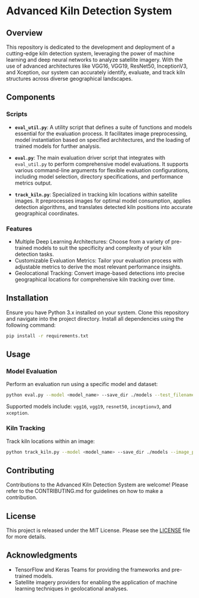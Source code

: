 # Advanced Kiln Detection System

## Overview

This repository is dedicated to the development and deployment of a cutting-edge kiln detection system, leveraging the power of machine learning and deep neural networks to analyze satellite imagery. With the use of advanced architectures like VGG16, VGG19, ResNet50, InceptionV3, and Xception, our system can accurately identify, evaluate, and track kiln structures across diverse geographical landscapes.

## Components

### Scripts

- **`eval_util.py`**: A utility script that defines a suite of functions and models essential for the evaluation process. It facilitates image preprocessing, model instantiation based on specified architectures, and the loading of trained models for further analysis.

- **`eval.py`**: The main evaluation driver script that integrates with `eval_util.py` to perform comprehensive model evaluations. It supports various command-line arguments for flexible evaluation configurations, including model selection, directory specifications, and performance metrics output.

- **`track_kiln.py`**: Specialized in tracking kiln locations within satellite images. It preprocesses images for optimal model consumption, applies detection algorithms, and translates detected kiln positions into accurate geographical coordinates.

### Features

- Multiple Deep Learning Architectures: Choose from a variety of pre-trained models to suit the specificity and complexity of your kiln detection tasks.
- Customizable Evaluation Metrics: Tailor your evaluation process with adjustable metrics to derive the most relevant performance insights.
- Geolocational Tracking: Convert image-based detections into precise geographical locations for comprehensive kiln tracking over time.

## Installation

Ensure you have Python 3.x installed on your system. Clone this repository and navigate into the project directory. Install all dependencies using the following command:

```bash
pip install -r requirements.txt
```

## Usage

### Model Evaluation

Perform an evaluation run using a specific model and dataset:

```bash
python eval.py --model <model_name> --save_dir ./models --test_filename ./data/test_set.h5
```

Supported models include: `vgg16`, `vgg19`, `resnet50`, `inceptionv3`, and `xception`.

### Kiln Tracking

Track kiln locations within an image:

```bash
python track_kiln.py --model <model_name> --save_dir ./models --image_path ./images/kiln.jpg
```

## Contributing

Contributions to the Advanced Kiln Detection System are welcome! Please refer to the CONTRIBUTING.md for guidelines on how to make a contribution.

## License

This project is released under the MIT License. Please see the [LICENSE](LICENSE.md) file for more details.

## Acknowledgments

- TensorFlow and Keras Teams for providing the frameworks and pre-trained models.
- Satellite imagery providers for enabling the application of machine learning techniques in geolocational analyses.

